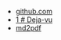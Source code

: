 + [github.com](http://github.com)
+ [1 # Deja-vu](http://github.com/1)
+ [md2pdf <style>](http://github.com/md2pdf)
+ [1 ## Spis treści](http://github.com/1)
+ [1 # Prolog: Pierwsze wspomnienie (2027-2029)](http://github.com/1)
+ [1 ![1.png](1.png)](http://github.com/1)
+ [1 ![2.png](2.png)](http://github.com/1)
+ [1 ![3.png](3.png)](http://github.com/1)
+ [1 ![4.png](4.png)](http://github.com/1)
+ [1 ![5.png](5.png)](http://github.com/1)
+ [1 ![6.png](6.png)](http://github.com/1)
+ [1 ![7.png](7.png)](http://github.com/1)
+ [1 ![8.png](8.png)](http://github.com/1)
+ [1 ![9.png](9.png)](http://github.com/1)
+ [1 ![10.png](10.png)](http://github.com/1)
+ [1 # Epilog: Nowe początki (2045)](http://github.com/1)
+ [1 # Posłowie](http://github.com/1)
+ [1 # O Autorze](http://github.com/1)
+ [#1 ](http://github.com/#1)
